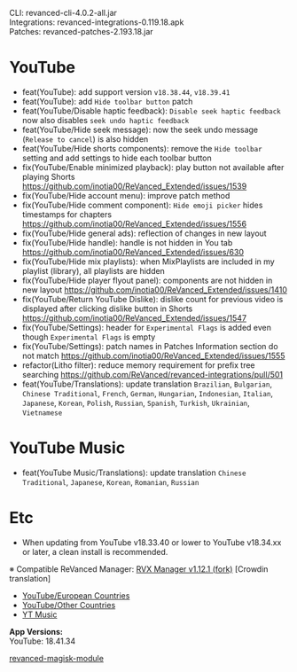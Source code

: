 CLI: revanced-cli-4.0.2-all.jar  
Integrations: revanced-integrations-0.119.18.apk  
Patches: revanced-patches-2.193.18.jar  

YouTube
==
- feat(YouTube): add support version `v18.38.44`, `v18.39.41`
- feat(YouTube): add `Hide toolbar button` patch
- feat(YouTube/Disable haptic feedback): `Disable seek haptic feedback` now also disables `seek undo haptic feedback`
- feat(YouTube/Hide seek message): now the seek undo message (`Release to cancel`) is also hidden
- feat(YouTube/Hide shorts components): remove the `Hide toolbar` setting and add settings to hide each toolbar button
- fix(YouTube/Enable minimized playback): play button not available after playing Shorts https://github.com/inotia00/ReVanced_Extended/issues/1539
- fix(YouTube/Hide account menu): improve patch method
- fix(YouTube/Hide comment component): `Hide emoji picker` hides timestamps for chapters https://github.com/inotia00/ReVanced_Extended/issues/1556
- fix(YouTube/Hide general ads): reflection of changes in new layout
- fix(YouTube/Hide handle): handle is not hidden in You tab https://github.com/inotia00/ReVanced_Extended/issues/630
- fix(YouTube/Hide mix playlists): when MixPlaylists are included in my playlist (library), all playlists are hidden
- fix(YouTube/Hide player flyout panel): components are not hidden in new layout https://github.com/inotia00/ReVanced_Extended/issues/1410
- fix(YouTube/Return YouTube Dislike): dislike count for previous video is displayed after clicking dislike button in Shorts https://github.com/inotia00/ReVanced_Extended/issues/1547
- fix(YouTube/Settings): header for `Experimental Flags` is added even though `Experimental Flags` is empty
- fix(YouTube/Settings): patch names in Patches Information section do not match https://github.com/inotia00/ReVanced_Extended/issues/1555
- refactor(Litho filter): reduce memory requirement for prefix tree searching https://github.com/ReVanced/revanced-integrations/pull/501
- feat(YouTube/Translations): update translation
`Brazilian`, `Bulgarian`, `Chinese Traditional`, `French`, `German`, `Hungarian`, `Indonesian`, `Italian`, `Japanese`, `Korean`, `Polish`, `Russian`, `Spanish`, `Turkish`, `Ukrainian`, `Vietnamese`


YouTube Music
==
- feat(YouTube Music/Translations): update translation
`Chinese Traditional`, `Japanese`, `Korean`, `Romanian`, `Russian`


Etc
==
- When updating from YouTube v18.33.40 or lower to YouTube v18.34.xx or later, a clean install is recommended.


※ Compatible ReVanced Manager: [RVX Manager v1.12.1 (fork)](https://github.com/inotia00/revanced-manager/releases/tag/v1.12.1)
[Crowdin translation]
- [YouTube/European Countries](https://crowdin.com/project/revancedextendedeu)
- [YouTube/Other Countries](https://crowdin.com/project/revancedextended)
- [YT Music](https://crowdin.com/project/revanced-music-extended)

  
**App Versions:**  
YouTube: 18.41.34  

[revanced-magisk-module](https://github.com/j-hc/revanced-magisk-module)  
